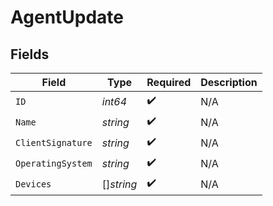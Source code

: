 # AgentUpdate


## Fields

| Field              | Type               | Required           | Description        |
| ------------------ | ------------------ | ------------------ | ------------------ |
| `ID`               | *int64*            | :heavy_check_mark: | N/A                |
| `Name`             | *string*           | :heavy_check_mark: | N/A                |
| `ClientSignature`  | *string*           | :heavy_check_mark: | N/A                |
| `OperatingSystem`  | *string*           | :heavy_check_mark: | N/A                |
| `Devices`          | []*string*         | :heavy_check_mark: | N/A                |